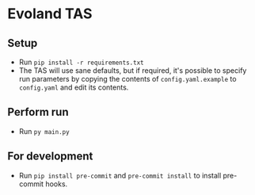 # Evoland TAS

## Setup

* Run `pip install -r requirements.txt`
* The TAS will use sane defaults, but if required, it's possible to specify run parameters by copying the contents of `config.yaml.example` to `config.yaml` and edit its contents.

## Perform run

* Run `py main.py`

## For development

* Run `pip install pre-commit` and `pre-commit install` to install pre-commit hooks.
